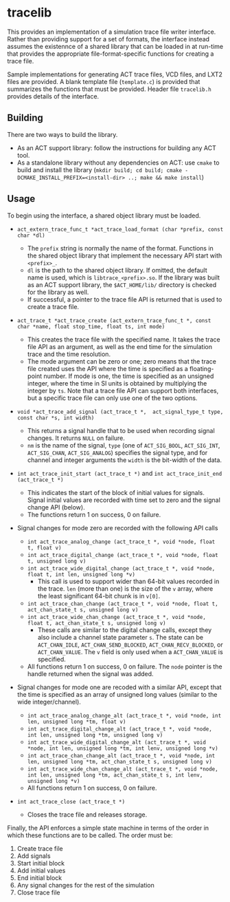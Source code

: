 # tracelib

This provides an implementation of a simulation trace file writer interface.
Rather than providing support for a set of formats, the interface instead
assumes the existennce of a shared library that can be loaded in at run-time
that provides the appropriate file-format-specific functions for creating
a trace file.

Sample implementations for generating ACT trace files, VCD files, and LXT2
files are provided. A blank template file (`template.c`) is provided that
summarizes the functions that must be provided. Header file `tracelib.h`
provides details of the interface.

## Building

There are two ways to build the library.

* As an ACT support library: follow the instructions for building any ACT tool.
* As a standalone library without any dependencies on ACT: use `cmake` to build and install the library (`mkdir build; cd build; cmake -DCMAKE_INSTALL_PREFIX=<install-dir> ..; make && make install`)

## Usage

To begin using the interface, a shared object library must be loaded.

* `act_extern_trace_func_t *act_trace_load_format (char *prefix, const char *dl)`
  * The `prefix` string is normally the name of the format. Functions in the shared object library that implement the necessary API start with `<prefix>_`.
  * `dl` is the path to the shared object library. If omitted, the default name is used, which is `libtrace_<prefix>.so`. If the library was built as an ACT support library, the `$ACT_HOME/lib/` directory is checked for the library as well.
  * If successful, a pointer to the trace file API is returned that is used to create a trace file.

* `act_trace_t *act_trace_create (act_extern_trace_func_t *, const char *name, float stop_time, float ts, int mode)`
  * This creates the trace file with the specified name. It takes the trace file API as an argument, as well as the end time for the simulation trace and the time resolution.
  * The mode argument can be zero or one; zero means that the trace file created uses the API where the time is specified as a floating-point number. If mode is one, the time is specified as an unsigned integer, where the time in SI units is obtained by multiplying the integer by `ts`. Note that a trace file API can support both interfaces, but a specific trace file can only use one of the two options.

* `void *act_trace_add_signal (act_trace_t *,  act_signal_type_t type, const char *s, int width)`
  * This returns a signal handle that to be used when recording signal changes. It returns `NULL` on failure.
  * `nm` is the name of the signal, `type` (one of `ACT_SIG_BOOL`, `ACT_SIG_INT`, `ACT_SIG_CHAN`, `ACT_SIG_ANALOG`) specifies the signal type, and for channel and integer arguments the `width` is the bit-width of the data.

* `int act_trace_init_start (act_trace_t *)` and `int act_trace_init_end (act_trace_t *)`
  * This indicates the start of the block of initial values for signals. Signal initial values are recorded with time set to zero and the signal change API (below). 
  * The functions return 1 on success, 0 on failure.

* Signal changes for mode zero are recorded with the following API calls
  * `int act_trace_analog_change (act_trace_t *, void *node, float t, float v)`
  * `int act_trace_digital_change (act_trace_t *, void *node, float t, unsigned long v)`
  * `int act_trace_wide_digital_change (act_trace_t *, void *node, float t, int len, unsigned long *v)`
    * This call is used to support wider than 64-bit values recorded in the trace. `len` (more than one) is the size of the `v` array, where the least significant 64-bit chunk is in `v[0]`.
  * `int act_trace_chan_change (act_trace_t *, void *node, float t, act_chan_state_t s, unsigned long v)`
  * `int act_trace_wide_chan_change (act_trace_t *, void *node, float t, act_chan_state_t s, unsigned long v)`
    * These calls are similar to the digital change calls, except they also include a channel state parameter `s`. The state can be `ACT_CHAN_IDLE`, `ACT_CHAN_SEND_BLOCKED`, `ACT_CHAN_RECV_BLOCKED`, or `ACT_CHAN_VALUE`. The `v` field is only used when a `ACT_CHAN_VALUE` is specified.
  * All functions return 1 on success, 0 on failure. The `node` pointer is the handle returned when the signal was added.

* Signal changes for mode one are recoded with a similar API, except that the time is specified as an array of unsigned long values (similar to the wide integer/channel).
  * `int act_trace_analog_change_alt (act_trace_t *, void *node, int len, unsigned long *tm, float v)`
  * `int act_trace_digital_change_alt (act_trace_t *, void *node, int len, unsigned long *tm, unsigned long v)`
  * `int act_trace_wide_digital_change_alt (act_trace_t *, void *node, int len, unsigned long *tm, int lenv, unsigned long *v)`
  * `int act_trace_chan_change_alt (act_trace_t *, void *node, int len, unsigned long *tm, act_chan_state_t s, unsigned long v)`
  * `int act_trace_wide_chan_change_alt (act_trace_t *, void *node, int len, unsigned long *tm, act_chan_state_t s, int lenv, unsigned long *v)`
  * All functions return 1 on success, 0 on failure.

* `int act_trace_close (act_trace_t *)`
  * Closes the trace file and releases storage.

Finally, the API enforces a simple state machine in terms of the order in which these functions are to be called. The order must be:
1. Create trace file
2. Add signals
3. Start initial block
4. Add initial values
5. End initial block
6. Any signal changes for the rest of the simulation
7. Close trace file
